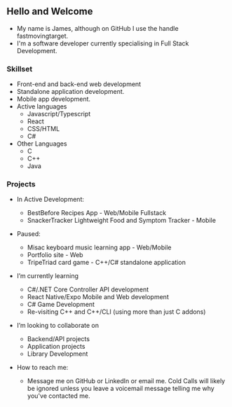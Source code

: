 ## Hello and Welcome 

- My name is James, although on GitHub I use the handle fastmovingtarget.
- I'm a software developer currently specialising in Full Stack Development.

### Skillset
  - Front-end and back-end web development
  - Standalone application development.
  - Mobile app development.
- Active languages
  - Javascript/Typescript
  - React
  - CSS/HTML
  - C#
- Other Languages
  - C
  - C++
  - Java

### Projects
- In Active Development:
  - BestBefore Recipes App - Web/Mobile Fullstack
  - SnackerTracker Lightweight Food and Symptom Tracker - Mobile
    
- Paused:
  - Misac keyboard music learning app - Web/Mobile
  - Portfolio site - Web
  - TripeTriad card game - C++/C# standalone application


- I’m currently learning
  - C#/.NET Core Controller API development
  - React Native/Expo Mobile and Web development
  - C# Game Development
  - Re-visiting C++ and C++/CLI (using more than just C addons)

- I’m looking to collaborate on
  - Backend/API projects
  - Application projects
  - Library Development

- How to reach me:
  - Message me on GitHub or LinkedIn or email me. Cold Calls will likely be ignored unless you leave a voicemail message telling me why you've contacted me.
